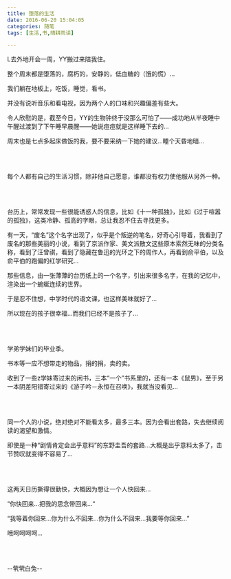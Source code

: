 ```yaml
---
title: 堕落的生活
date: 2016-06-20 15:04:05
categories: 随笔
tags: [生活,书,晴耕雨读]

---
```

L去外地开会一周，YY搬过来陪我住。

整个周末都是堕落的，腐朽的，安静的，低血糖的（饿的慌）...

我们躺在地板上，吃饭，睡觉，看书。

并没有说听音乐和看电视，因为两个人的口味和兴趣偏差有些大。

令人欣慰的是，截至今日，YY的生物钟终于没那么可怕了——成功地从半夜睡中午醒过渡到了下午睡早晨醒——她说痘痘就是这样睡下去的...

周末也是七点多起床做饭的我，要不要采纳一下她的建议...睡个天昏地暗...

<br /><br />

每个人都有自己的生活习惯，除非他自己愿意，谁都没有权力使他服从另外一种。

<br /><br />

台历上，常常发现一些很能诱惑人的信息，比如《十一种孤独》，比如《过于喧嚣的孤独》，这类冷静、孤高的字眼，总让我忍不住去寻找更多。

有一天，“废名”这个名字出现了，似乎是个叛逆的笔名，好奇心引导着，我看到了废名的那些美丽的小说，看到了京派作家、美文派散文这些原本索然无味的分类名称，看到了汪曾祺，看到了隐藏在鲁迅的光环之下的周作人，再看到俞平伯，以及俞平伯的跑偏的红学研究...

那些信息，由一张薄薄的台历纸上的一个名字，引出来很多名字，在我的记忆中，渲染出一个蜿蜒连续的世界。

于是忍不住想，中学时代的语文课，也这样美味就好了...

所以现在的孩子很幸福...而我们已经不是孩子了...

<br /><br />

学弟学妹们的毕业季。

书本等一应不想带走的物品，捐的捐，卖的卖。

收到了一些z学妹寄过来的闲书，三本“一个”书系里的，还有一本《鼠男》，至于另一本阴差阳错寄过来的《游子吟－永恒在召唤》，我就当没看见...

<br /><br />

同一个人的小说，绝对绝对不能看太多，最多三本。因为会看出套路，失去继续阅读的渴望和激情。

即使是一种“剧情肯定会出乎意料”的东野圭吾的套路...大概是出乎意料太多了，击节赞叹就变得不容易了...

<br /><br />

这两天日历撕得很勤快，大概因为想让一个人快回来...

“你快回来...把我的思念带回来...“

“我等着你回来...你为什么不回来...你为什么不回来...我要等你回来...”

哦呵呵呵呵...

<br /><br />

--茕茕白兔--